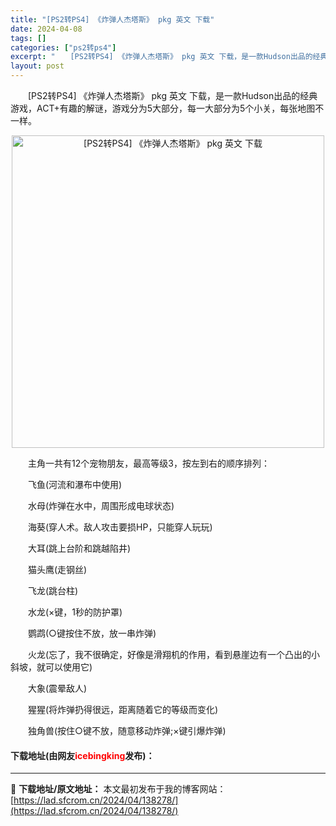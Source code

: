 ```yaml
---
title: "[PS2转PS4] 《炸弹人杰塔斯》 pkg 英文 下载"
date: 2024-04-08
tags: []
categories: ["ps2转ps4"]
excerpt: "　　[PS2转PS4] 《炸弹人杰塔斯》 pkg 英文 下载，是一款Hudson出品的经典游戏，ACT+有趣的解谜，游戏分为5大部分，每一大部分为5个小关，每张地图不一样。 　　主角一共有12个宠物朋友，最高等级3，按左到右的顺序排列： 　　飞鱼(河流和瀑布中使用) 　　水母(炸弹在水中，周围形成电&hellip;"
layout: post
---
```


 <p>　　[PS2转PS4] 《炸弹人杰塔斯》 pkg 英文 下载，是一款Hudson出品的经典游戏，ACT+有趣的解谜，游戏分为5大部分，每一大部分为5个小关，每张地图不一样。</p> <p align="center"><img align="" border="0" src="https://lad.sfcrom.cn/wp-content/uploads/2024/04/20240408_6613f958b2775.jpg" width="500" alt="[PS2转PS4] 《炸弹人杰塔斯》 pkg 英文 下载" /></p> <p>　　主角一共有12个宠物朋友，最高等级3，按左到右的顺序排列：</p> <p>　　飞鱼(河流和瀑布中使用)</p> <p>　　水母(炸弹在水中，周围形成电球状态)</p> <p>　　海葵(穿人术。敌人攻击要损HP，只能穿人玩玩)</p> <p>　　大耳(跳上台阶和跳越陷井)</p> <p>　　猫头鹰(走钢丝)</p> <p>　　飞龙(跳台柱)</p> <p>　　水龙(&times;键，1秒的防护罩)</p> <p>　　鹦鹉(○键按住不放，放一串炸弹)</p> <p>　　火龙(忘了，我不很确定，好像是滑翔机的作用，看到悬崖边有一个凸出的小斜坡，就可以使用它)</p> <p>　　大象(震晕敌人)</p> <p>　　猩猩(将炸弹扔得很远，距离随着它的等级而变化)</p> <p>　　独角兽(按住○键不放，随意移动炸弹;&times;键引爆炸弹)</p> <p><h4>下载地址(由网友<font color="red">icebingking</font>发布)：</h4></p> 

---
📖 **下载地址/原文地址：** 本文最初发布于我的博客网站：[https://lad.sfcrom.cn/2024/04/138278/](https://lad.sfcrom.cn/2024/04/138278/)
